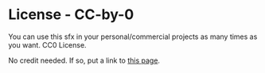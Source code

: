 # License - CC-by-0

You can use this sfx in your personal/commercial projects as many times as you want. CC0 License.

No credit needed. If so, put a link to [this page](https://kronbits.itch.io/freesfx).
